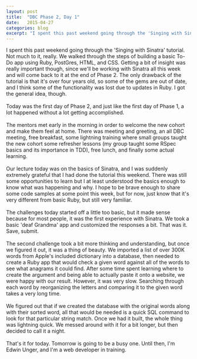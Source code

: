 ```yaml
---
layout: post
title:  "DBC Phase 2, Day 1"
date:   2015-04-27
categories: blog
excerpt: "I spent this past weekend going through the 'Singing with Sinatra' tutorial. Not much to it, really. We walked through the steps of building a basic To-Do app using Ruby, PostGres, HTML, and CSS. Getting a bit of insight was really important though, since we'll be working with Sinatra all this week and will come back to it at the end of Phase 2. The only drawback of the tutorial is that it's over four years old, so some of the gems are out of date, and I think some of the functionality was lost due to updates in Ruby. I got the general idea, though."
---
```


I spent this past weekend going through the 'Singing with Sinatra' tutorial. Not much to it, really. We walked through the steps of building a basic To-Do app using Ruby, PostGres, HTML, and CSS. Getting a bit of insight was really important though, since we'll be working with Sinatra all this week and will come back to it at the end of Phase 2. The only drawback of the tutorial is that it's over four years old, so some of the gems are out of date, and I think some of the functionality was lost due to updates in Ruby. I got the general idea, though.
<br>
<br>
Today was the first day of Phase 2, and just like the first day of Phase 1, a lot happened without a lot getting accomplished.
<br>
<br>
The mentors met early in the morning in order to welcome the new cohort and make them feel at home. There was meeting and greeting, an all DBC meeting, free breakfast, some lightning training where small groups taught the new cohort some refresher lessons (my group taught some RSpec basics and its importance in TDD), free lunch, and finally some actual learning.
<br>
<br>
Our lecture today was on the basics of Sinatra, and I was suddenly extremely grateful that I had done the tutorial this weekend. There was still some opportunities to learn but I at least understood the basics enough to know what was happening and why. I hope to be brave enough to share some code samples at some point this week, but for now, just know that it's very different from basic Ruby, but still very familiar.
<br>
<br>
The challenges today started off a little too basic, but it made sense because for most people, it was the first experience with Sinatra. We took a basic 'deaf Grandma' app and customized the responses a bit. That was it. Save, submit.
<br>
<br>
The second challenge took a bit more thinking and understanding, but once we figured it out, it was a thing of beauty. We imported a list of over 300K words from Apple's included dictionary into a database, then needed to create a Ruby app that would check a given word against all of the words to see what anagrams it could find. After some time spent learning where to create the argument and being able to actually paste it onto a website, we were happy with our result. However, it was very slow. Searching through each word by reorganizing the letters and comparing it to the given word takes a very long time.
<br>
<br>
We figured out that if we created the database with the original words along with their sorted word, all that would be needed is a quick SQL command to look for that particular string match. Once we had it built, the whole thing was lightning quick. We messed around with it for a bit longer, but then decided to call it a night.
<br>
<br>
That's it for today. Tomorrow is going to be a busy one. Until then, I'm Edwin Unger, and I'm a web developer in training.